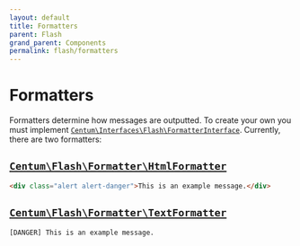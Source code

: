 ```yaml
---
layout: default
title: Formatters
parent: Flash
grand_parent: Components
permalink: flash/formatters
---
```




# Formatters

Formatters determine how messages are outputted.
To create your own you must implement [`Centum\Interfaces\Flash\FormatterInterface`](https://github.com/SidRoberts/centum/blob/development/src/Interfaces/Flash/FormatterInterface.php).
Currently, there are two formatters:

## [`Centum\Flash\Formatter\HtmlFormatter`](https://github.com/SidRoberts/centum/blob/development/src/Flash/Formatter/HtmlFormatter.php)

```html
<div class="alert alert-danger">This is an example message.</div>
```

## [`Centum\Flash\Formatter\TextFormatter`](https://github.com/SidRoberts/centum/blob/development/src/Flash/Formatter/TextFormatter.php)

```
[DANGER] This is an example message.
```
